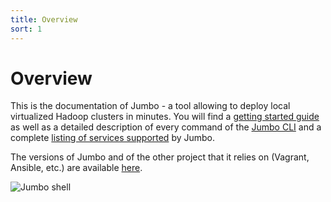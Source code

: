 ```yaml
---
title: Overview
sort: 1
---
```


# Overview

This is the documentation of Jumbo - a tool allowing to deploy local virtualized Hadoop clusters in minutes. You will find a [getting started guide](../getting-started/) as well as a detailed description of every command of the [Jumbo CLI](../commands) and a complete [listing of services supported](supported) by Jumbo.

The versions of Jumbo and of the other project that it relies on (Vagrant, Ansible, etc.) are available [here](versions).

![Jumbo shell](https://i.imgur.com/d78Cl2O.png)